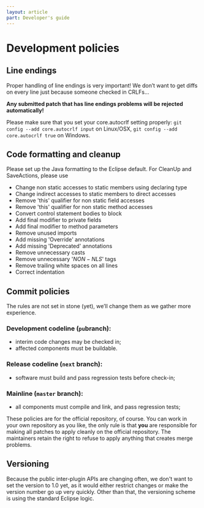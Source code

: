 ```yaml
---
layout: article
part: Developer's guide
---
```


# Development policies

## Line endings

Proper handling of line endings is very important! We don’t want to get
diffs on every line just because someone checked in CRLFs…

**Any submitted patch that has line endings problems will be rejected
automatically!**

Please make sure that you set your core.autocrlf setting properly:
`git config --add core.autocrlf input` on Linux/OSX,
`git config --add core.autocrlf true` on Windows.

## Code formatting and cleanup

Please set up the Java formatting to the Eclipse default. For CleanUp
and SaveActions, please use

- Change non static accesses to static members using declaring type
- Change indirect accesses to static members to direct accesses
- Remove 'this' qualifier for non static field accesses
- Remove 'this' qualifier for non static method accesses
- Convert control statement bodies to block
- Add final modifier to private fields
- Add final modifier to method parameters
- Remove unused imports
- Add missing 'Override' annotations
- Add missing 'Deprecated' annotations
- Remove unnecessary casts
- Remove unnecessary '$NON-NLS$' tags
- Remove trailing white spaces on all lines
- Correct indentation

## Commit policies

The rules are not set in stone (yet), we’ll change them as we
gather more experience.

### Development codeline (`pu`branch):
- interim code changes may be checked in;
- affected components must be buildable.

### Release codeline (`next` branch):
- software must build and pass regression tests before check-in;

### Mainline (`master` branch):
- all components must compile and link, and pass regression tests;

These policies are for the official repository, of course. You can work
in your own repository as you like, the only rule is that **you** are
responsible for making all patches to apply cleanly on the official
repository. The maintainers retain the right to refuse to apply anything
that creates merge problems.

## Versioning

Because the public inter-plugin APIs are changing often, we don't want to set the version to 1.0 yet, as it would either restrict changes or make the version number go up very quickly. Other than that, the versioning scheme is using the standard Eclipse logic.

